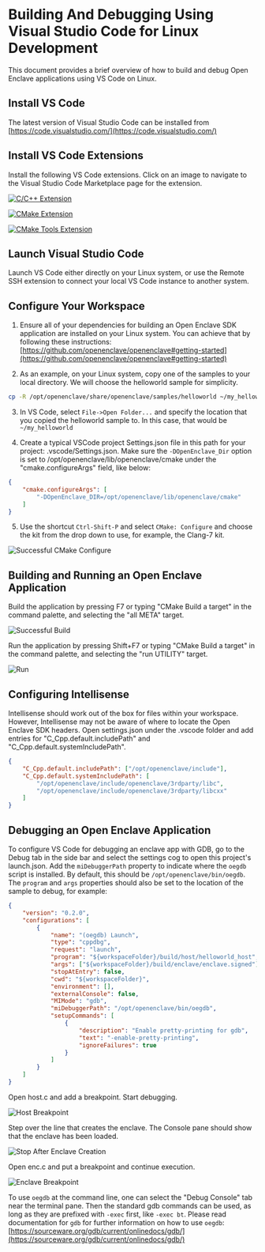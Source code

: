 # Building And Debugging Using Visual Studio Code for Linux Development

This document provides a brief overview of how to build and debug Open Enclave applications using VS Code on Linux.

## Install VS Code

The latest version of Visual Studio Code can be installed from [https://code.visualstudio.com/](https://code.visualstudio.com/)

## Install VS Code Extensions

Install the following VS Code extensions. Click on an image to navigate to the Visual Studio Code Marketplace page for the extension.

[![C/C++ Extension](images/VSCodeCppExtension.png)](https://marketplace.visualstudio.com/items?itemName=ms-vscode.cpptools)

[![CMake Extension](images/VSCodeLinuxCMakeExtension.png)](https://marketplace.visualstudio.com/items?itemName=twxs.cmake)

[![CMake Tools Extension](images/VSCodeCMakeToolsExtension.png)](https://marketplace.visualstudio.com/items?itemName=vector-of-bool.cmake-tools)

## Launch Visual Studio Code

Launch VS Code either directly on your Linux system, or use the Remote SSH extension to connect your local VS Code instance to another system.

## Configure Your Workspace

1. Ensure all of your dependencies for building an Open Enclave SDK application are installed on your Linux system. You can achieve that by following these instructions: [https://github.com/openenclave/openenclave#getting-started](https://github.com/openenclave/openenclave#getting-started)

2. As an example, on your Linux system, copy one of the samples to your local directory. We will choose the helloworld sample for simplicity.

```bash
cp -R /opt/openenclave/share/openenclave/samples/helloworld ~/my_helloworld
```

3. In VS Code, select `File->Open Folder...` and specify the location that you copied the helloworld sample to. In this case, that would be `~/my_helloworld`

4. Create a typical VSCode project Settings.json file in this path for your project: .vscode/Settings.json. Make sure the `-DOpenEnclave_Dir` option is set to /opt/openenclave/lib/openenclave/cmake under the "cmake.configureArgs" field, like below:

```json
{
    "cmake.configureArgs": [
        "-DOpenEnclave_DIR=/opt/openenclave/lib/openenclave/cmake"
    ]
}
```

5. Use the shortcut `Ctrl-Shift-P` and select `CMake: Configure` and choose the kit from the drop down to use, for example, the Clang-7 kit.

![Successful CMake Configure](images/VSCodeLinuxSuccessfulCMakeConfigure.png)

## Building and Running an Open Enclave Application

Build the application by pressing F7 or typing "CMake Build a target" in the command palette, and selecting the "all META" target.

![Successful Build](images/VSCodeLinuxSuccessfulBuild.png)

Run the application by pressing Shift+F7 or typing "CMake Build a target" in the command palette, and selecting the "run UTILITY" target.

![Run](images/VSCodeLinuxRunApplication.png)

## Configuring Intellisense

Intellisense should work out of the box for files within your workspace. However, Intellisense may not be aware of where to locate the Open Enclave SDK headers.
Open settings.json under the .vscode folder and add entries for "C_Cpp.default.includePath" and "C_Cpp.default.systemIncludePath".

```json
{
    "C_Cpp.default.includePath": ["/opt/openenclave/include"],
    "C_Cpp.default.systemIncludePath": [
        "/opt/openenclave/include/openenclave/3rdparty/libc",
        "/opt/openenclave/include/openenclave/3rdparty/libcxx"
    ]
}
```

## Debugging an Open Enclave Application

To configure VS Code for debugging an enclave app with GDB, go to the Debug tab in the side bar and select the settings cog to open this project's launch.json. Add the `miDebuggerPath` property to indicate where the `oegdb` script is installed. By default, this should be `/opt/openenclave/bin/oegdb`. The `program` and `args` properties should also be set to the location of the sample to debug, for example:

```json
{
    "version": "0.2.0",
    "configurations": [
        {
            "name": "(oegdb) Launch",
            "type": "cppdbg",
            "request": "launch",
            "program": "${workspaceFolder}/build/host/helloworld_host",
            "args": ["${workspaceFolder}/build/enclave/enclave.signed"],
            "stopAtEntry": false,
            "cwd": "${workspaceFolder}",
            "environment": [],
            "externalConsole": false,
            "MIMode": "gdb",
            "miDebuggerPath": "/opt/openenclave/bin/oegdb",
            "setupCommands": [
                {
                    "description": "Enable pretty-printing for gdb",
                    "text": "-enable-pretty-printing",
                    "ignoreFailures": true
                }
            ]
        }
    ]
}
```

Open host.c and add a breakpoint. Start debugging.

![Host Breakpoint](images/VSCodeLinuxHostBreakpoint.png)

Step over the line that creates the enclave. The Console pane should show that the enclave has been loaded.

![Stop After Enclave Creation](images/VSCodeLinuxStopAfterEnclaveCreation.png)

Open enc.c and put a breakpoint and continue execution.

![Enclave Breakpoint](images/VSCodeLinuxEnclaveBreakpoint.png)

To use `oegdb` at the command line, one can select the "Debug Console" tab near the terminal pane. Then the standard gdb commands can be used, as long as they are prefixed with `-exec` first, like `-exec bt`. Please read documentation for `gdb` for further information on how to use `oegdb`: [https://sourceware.org/gdb/current/onlinedocs/gdb/](https://sourceware.org/gdb/current/onlinedocs/gdb/)
